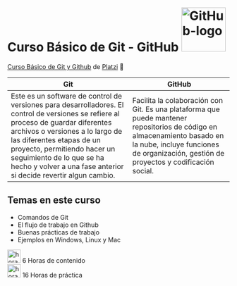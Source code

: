 # Curso Básico de Git - GitHub <img width="100px" alt="GitHub-logo" src="https://logos-marcas.com/wp-content/uploads/2020/11/GitHub-Simbolo.png">

[ Curso Básico de Git y Github](https://platzi.com/cursos/git-github/ ' Curso Básico de Git y Github') de [Platzi](https://platzi.com/ 'Platzi') 💚

| Git                                                                                                                                                                                                                                                                                                                                 | GitHub                                                                                                                                                                                                            |
| ----------------------------------------------------------------------------------------------------------------------------------------------------------------------------------------------------------------------------------------------------------------------------------------------------------------------------------- | ----------------------------------------------------------------------------------------------------------------------------------------------------------------------------------------------------------------- |
| Este es un software de control de versiones para desarrolladores. El control de versiones se refiere al proceso de guardar diferentes archivos o versiones a lo largo de las diferentes etapas de un proyecto, permitiendo hacer un seguimiento de lo que se ha hecho y volver a una fase anterior si decide revertir algun cambio. | Facilita la colaboración con Git. Es una plataforma que puede mantener repositorios de código en almacenamiento basado en la nube, incluye funciones de organización, gestión de proyectos y codificación social. |

## Temas en este curso

- Comandos de Git
- El flujo de trabajo en Github
- Buenas prácticas de trabajo
- Ejemplos en Windows, Linux y Mac

<img width="30px" alt="horas" src="https://cdn-icons-png.flaticon.com/512/7570/7570864.png"> 6 Horas de contenido <br>
<img width="30px" alt="horas" src="https://cdn-icons-png.flaticon.com/512/563/563777.png"> 16 Horas de práctica
